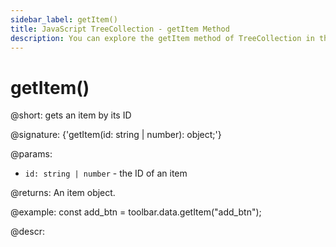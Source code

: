 ```yaml
---
sidebar_label: getItem()
title: JavaScript TreeCollection - getItem Method 
description: You can explore the getItem method of TreeCollection in the documentation of the DHTMLX JavaScript UI library. Browse developer guides and API reference, try out code examples and live demos, and download a free 30-day evaluation version of DHTMLX Suite.
---
```


# getItem()

@short: gets an item by its ID

@signature: {'getItem(id: string | number): object;'}

@params:
- `id: string | number` - the ID of an item

@returns:
An item object.

@example:
const add_btn = toolbar.data.getItem("add_btn");

@descr:
